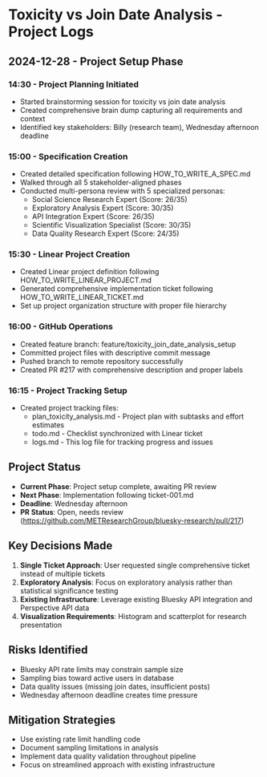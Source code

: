 # Toxicity vs Join Date Analysis - Project Logs

## 2024-12-28 - Project Setup Phase

### 14:30 - Project Planning Initiated
- Started brainstorming session for toxicity vs join date analysis
- Created comprehensive brain dump capturing all requirements and context
- Identified key stakeholders: Billy (research team), Wednesday afternoon deadline

### 15:00 - Specification Creation
- Created detailed specification following HOW_TO_WRITE_A_SPEC.md
- Walked through all 5 stakeholder-aligned phases
- Conducted multi-persona review with 5 specialized personas:
  - Social Science Research Expert (Score: 26/35)
  - Exploratory Analysis Expert (Score: 30/35)
  - API Integration Expert (Score: 26/35)
  - Scientific Visualization Specialist (Score: 30/35)
  - Data Quality Research Expert (Score: 24/35)

### 15:30 - Linear Project Creation
- Created Linear project definition following HOW_TO_WRITE_LINEAR_PROJECT.md
- Generated comprehensive implementation ticket following HOW_TO_WRITE_LINEAR_TICKET.md
- Set up project organization structure with proper file hierarchy

### 16:00 - GitHub Operations
- Created feature branch: feature/toxicity_join_date_analysis_setup
- Committed project files with descriptive commit message
- Pushed branch to remote repository successfully
- Created PR #217 with comprehensive description and proper labels

### 16:15 - Project Tracking Setup
- Created project tracking files:
  - plan_toxicity_analysis.md - Project plan with subtasks and effort estimates
  - todo.md - Checklist synchronized with Linear ticket
  - logs.md - This log file for tracking progress and issues

## Project Status
- **Current Phase**: Project setup complete, awaiting PR review
- **Next Phase**: Implementation following ticket-001.md
- **Deadline**: Wednesday afternoon
- **PR Status**: Open, needs review (https://github.com/METResearchGroup/bluesky-research/pull/217)

## Key Decisions Made
1. **Single Ticket Approach**: User requested single comprehensive ticket instead of multiple tickets
2. **Exploratory Analysis**: Focus on exploratory analysis rather than statistical significance testing
3. **Existing Infrastructure**: Leverage existing Bluesky API integration and Perspective API data
4. **Visualization Requirements**: Histogram and scatterplot for research presentation

## Risks Identified
- Bluesky API rate limits may constrain sample size
- Sampling bias toward active users in database
- Data quality issues (missing join dates, insufficient posts)
- Wednesday afternoon deadline creates time pressure

## Mitigation Strategies
- Use existing rate limit handling code
- Document sampling limitations in analysis
- Implement data quality validation throughout pipeline
- Focus on streamlined approach with existing infrastructure
